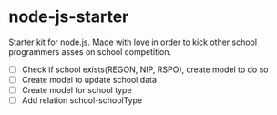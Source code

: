 # node-js-starter

Starter kit for node.js. Made with love in order to kick other school programmers asses on school competition.

-   [ ] Check if school exists(REGON, NIP, RSPO), create model to do so
-   [ ] Create model to update school data
-   [ ] Create model for school type
-   [ ] Add relation school-schoolType
